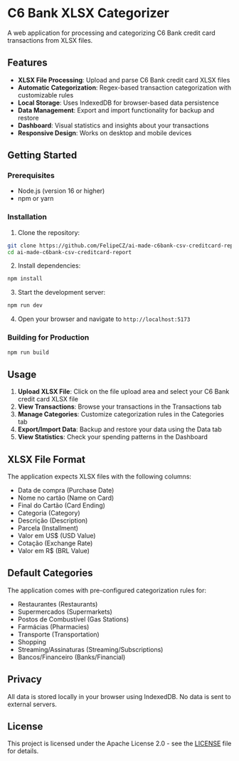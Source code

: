 # C6 Bank XLSX Categorizer

A web application for processing and categorizing C6 Bank credit card transactions from XLSX files.

## Features

- **XLSX File Processing**: Upload and parse C6 Bank credit card XLSX files
- **Automatic Categorization**: Regex-based transaction categorization with customizable rules
- **Local Storage**: Uses IndexedDB for browser-based data persistence
- **Data Management**: Export and import functionality for backup and restore
- **Dashboard**: Visual statistics and insights about your transactions
- **Responsive Design**: Works on desktop and mobile devices

## Getting Started

### Prerequisites

- Node.js (version 16 or higher)
- npm or yarn

### Installation

1. Clone the repository:
```bash
git clone https://github.com/FelipeCZ/ai-made-c6bank-csv-creditcard-report.git
cd ai-made-c6bank-csv-creditcard-report
```

2. Install dependencies:
```bash
npm install
```

3. Start the development server:
```bash
npm run dev
```

4. Open your browser and navigate to `http://localhost:5173`

### Building for Production

```bash
npm run build
```

## Usage

1. **Upload XLSX File**: Click on the file upload area and select your C6 Bank credit card XLSX file
2. **View Transactions**: Browse your transactions in the Transactions tab
3. **Manage Categories**: Customize categorization rules in the Categories tab
4. **Export/Import Data**: Backup and restore your data using the Data tab
5. **View Statistics**: Check your spending patterns in the Dashboard

## XLSX File Format

The application expects XLSX files with the following columns:
- Data de compra (Purchase Date)
- Nome no cartão (Name on Card)
- Final do Cartão (Card Ending)
- Categoria (Category)
- Descrição (Description)
- Parcela (Installment)
- Valor em US$ (USD Value)
- Cotação (Exchange Rate)
- Valor em R$ (BRL Value)

## Default Categories

The application comes with pre-configured categorization rules for:
- Restaurantes (Restaurants)
- Supermercados (Supermarkets)
- Postos de Combustível (Gas Stations)
- Farmácias (Pharmacies)
- Transporte (Transportation)
- Shopping
- Streaming/Assinaturas (Streaming/Subscriptions)
- Bancos/Financeiro (Banks/Financial)

## Privacy

All data is stored locally in your browser using IndexedDB. No data is sent to external servers.

## License

This project is licensed under the Apache License 2.0 - see the [LICENSE](LICENSE) file for details.

